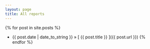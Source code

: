 ```yaml
---
layout: page
title: All reports
---
```



{% for post in site.posts %}
  * {{ post.date | date_to_string }} &raquo; [ {{ post.title }} ]({{ post.url }})
{% endfor %}